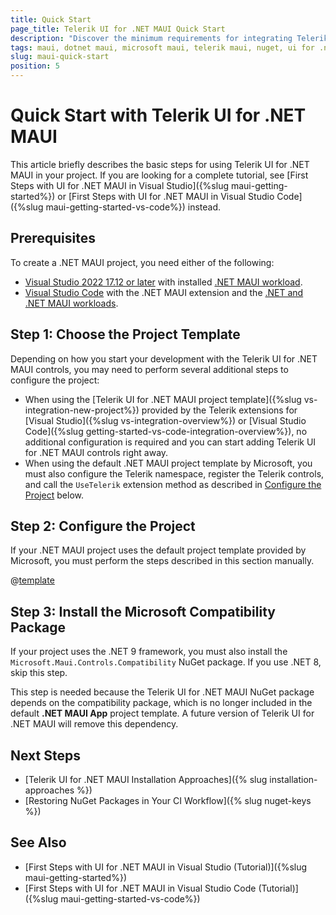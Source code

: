 ```yaml
---
title: Quick Start
page_title: Telerik UI for .NET MAUI Quick Start
description: "Discover the minimum requirements for integrating Telerik UI for .NET MAUI controls into your project."
tags: maui, dotnet maui, microsoft maui, telerik maui, nuget, ui for .net maui, macos, install, quick
slug: maui-quick-start
position: 5
---
```


# Quick Start with Telerik UI for .NET MAUI

This article briefly describes the basic steps for using Telerik UI for .NET MAUI in your project. If you are looking for a complete tutorial, see [First Steps with UI for .NET MAUI in Visual Studio]({%slug maui-getting-started%}) or [First Steps with UI for .NET MAUI in Visual Studio Code]({%slug maui-getting-started-vs-code%}) instead.

## Prerequisites

To create a .NET MAUI project, you need either of the following:

* <a href="https://learn.microsoft.com/en-us/dotnet/maui/get-started/installation?view=net-maui-9.0&tabs=vswin" target="_blank">Visual Studio 2022 17.12 or later</a> with installed <a href="https://learn.microsoft.com/en-us/dotnet/maui/get-started/installation?view=net-maui-9.0&tabs=vswin#installation-1" target="_blank">.NET MAUI workload</a>.
* <a href="https://learn.microsoft.com/en-us/dotnet/maui/get-started/installation?view=net-maui-8.0&tabs=visual-studio-code" target="_blank">Visual Studio Code</a> with the .NET MAUI extension and the <a href="https://learn.microsoft.com/en-us/dotnet/maui/get-started/installation?view=net-maui-8.0&tabs=visual-studio-code#install-net-and-net-maui-workloads" target="_blank">.NET and .NET MAUI workloads</a>.

## Step 1: Choose the Project Template

Depending on how you start your development with the Telerik UI for .NET MAUI controls, you may need to perform several additional steps to configure the project:

* When using the [Telerik UI for .NET MAUI project template]({%slug vs-integration-new-project%}) provided by the Telerik extensions for [Visual Studio]({%slug vs-integration-overview%}) or [Visual Studio Code]({%slug getting-started-vs-code-integration-overview%}), no additional configuration is required and you can start adding Telerik UI for .NET MAUI controls right away.
* When using the default .NET MAUI project template by Microsoft, you must also configure the Telerik namespace, register the Telerik controls, and call the `UseTelerik` extension method as described in [Configure the Project](#step-2-configure-the-project) below.

## Step 2: Configure the Project

If your .NET MAUI project uses the default project template provided by Microsoft, you must perform the steps described in this section manually.

@[template](/_contentTemplates/get-started.md#add-namespace-register-controls)

<!--Remove Step 3 when a new Telerik MAUI version that addresses the compatibility package dependency is available-->

## Step 3: Install the Microsoft Compatibility Package

If your project uses the .NET 9 framework, you must also install the `Microsoft.Maui.Controls.Compatibility` NuGet package. If you use .NET 8, skip this step.

This step is needed because the Telerik UI for .NET MAUI NuGet package depends on the compatibility package, which is no longer included in the default **.NET MAUI App** project template. A future version of Telerik UI for .NET MAUI will remove this dependency.

## Next Steps

* [Telerik UI for .NET MAUI Installation Approaches]({% slug installation-approaches %})
* [Restoring NuGet Packages in Your CI Workflow]({% slug nuget-keys %})

## See Also

* [First Steps with UI for .NET MAUI in Visual Studio (Tutorial)]({%slug maui-getting-started%})
* [First Steps with UI for .NET MAUI in Visual Studio Code (Tutorial)]({%slug maui-getting-started-vs-code%})
